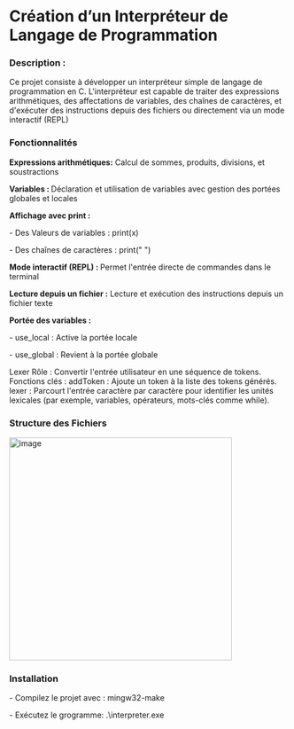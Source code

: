 <h1>Création d’un Interpréteur de Langage de Programmation</h1>

<h3>Description :</h3>

<p>Ce projet consiste à développer un interpréteur simple de langage de programmation en C. L'interpréteur est capable de traiter des expressions arithmétiques, des affectations de variables, des chaînes de caractères, et d'exécuter des instructions depuis des fichiers ou directement via un mode interactif (REPL)</p>

<h3>Fonctionnalités</h3>

<p><strong>Expressions arithmétiques:</strong> Calcul de sommes, produits, divisions, et soustractions <br></p>
<p><strong>Variables : </strong>Déclaration et utilisation de variables avec gestion des portées globales et locales<br></p>
<p><strong>Affichage avec print :</strong><br></p>
<p>- Des Valeurs de variables : print(x)<br></p>
<p>- Des chaînes de caractères : print(" ")<br></p>
<p><strong>Mode interactif (REPL) : </strong>Permet l'entrée directe de commandes dans le terminal<br></p>
<p><strong>Lecture depuis un fichier :</strong> Lecture et exécution des instructions depuis un fichier texte<br></p>
<p><strong>Portée des variables :</strong><br></p>
<p>- use_local : Active la portée locale<br></p>
<p>- use_global : Revient à la portée globale<br></p>

Lexer
Rôle : Convertir l'entrée utilisateur en une séquence de tokens.
Fonctions clés :
addToken : Ajoute un token à la liste des tokens générés.
lexer : Parcourt l'entrée caractère par caractère pour identifier les unités lexicales (par exemple, variables, opérateurs, mots-clés comme while).

<h3>Structure des Fichiers</h3>

<img width="402" alt="image" src="https://github.com/user-attachments/assets/b2b64434-2cb1-4e20-83f4-c16c122bc8d4">


<h3>Installation </h3>

<p>- Compilez le projet avec : mingw32-make</p>
<p>- Exécutez le grogramme: .\interpreter.exe </p>
